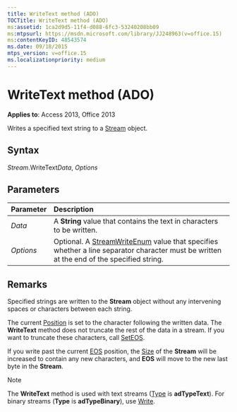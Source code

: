 ```yaml
---
title: WriteText method (ADO)
TOCTitle: WriteText method (ADO)
ms:assetid: 1ca2d9d5-11f4-d088-6fc3-53240208bb09
ms:mtpsurl: https://msdn.microsoft.com/library/JJ248963(v=office.15)
ms:contentKeyID: 48543574
ms.date: 09/18/2015
mtps_version: v=office.15
ms.localizationpriority: medium
---
```


# WriteText method (ADO)

**Applies to**: Access 2013, Office 2013

Writes a specified text string to a [Stream](stream-object-ado.md) object.

## Syntax

*Stream*.WriteText*Data*, *Options*

## Parameters

|Parameter|Description|
|:--------|:----------|
|*Data* |A **String** value that contains the text in characters to be written.|
|*Options* |Optional. A [StreamWriteEnum](streamwriteenum.md) value that specifies whether a line separator character must be written at the end of the specified string.|

## Remarks

Specified strings are written to the **Stream** object without any intervening spaces or characters between each string.

The current [Position](position-property-ado.md) is set to the character following the written data. The **WriteText** method does not truncate the rest of the data in a stream. If you want to truncate these characters, call [SetEOS](seteos-method-ado.md).

If you write past the current [EOS](eos-property-ado.md) position, the [Size](https://docs.microsoft.com/office/vba/access/concepts/miscellaneous/size-property-ado-stream) of the **Stream** will be increased to contain any new characters, and **EOS** will move to the new last byte in the **Stream**.

> [!NOTE]
> The **WriteText** method is used with text streams ([Type](type-property-ado-stream.md) is **adTypeText**). For binary streams (**Type** is **adTypeBinary**), use [Write](write-method-ado.md).


